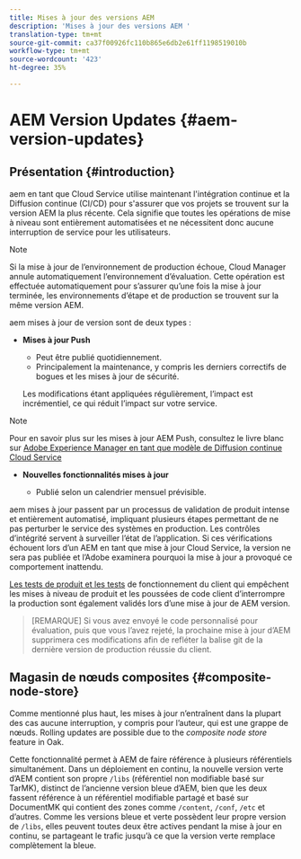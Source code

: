 ```yaml
---
title: Mises à jour des versions AEM
description: 'Mises à jour des versions AEM '
translation-type: tm+mt
source-git-commit: ca37f00926fc110b865e6db2e61ff1198519010b
workflow-type: tm+mt
source-wordcount: '423'
ht-degree: 35%

---
```



# AEM Version Updates {#aem-version-updates}

## Présentation {#introduction}

aem en tant que Cloud Service utilise maintenant l&#39;intégration continue et la Diffusion continue (CI/CD) pour s&#39;assurer que vos projets se trouvent sur la version AEM la plus récente. Cela signifie que toutes les opérations de mise à niveau sont entièrement automatisées et ne nécessitent donc aucune interruption de service pour les utilisateurs.

>[!NOTE]
>Si la mise à jour de l’environnement de production échoue, Cloud Manager annule automatiquement l’environnement d’évaluation. Cette opération est effectuée automatiquement pour s’assurer qu’une fois la mise à jour terminée, les environnements d’étape et de production se trouvent sur la même version AEM.

aem mises à jour de version sont de deux types :

* **Mises à jour Push**

   * Peut être publié quotidiennement.
   * Principalement la maintenance, y compris les derniers correctifs de bogues et les mises à jour de sécurité.

   Les modifications étant appliquées régulièrement, l’impact est incrémentiel, ce qui réduit l’impact sur votre service.

>[!NOTE]
>Pour en savoir plus sur les mises à jour AEM Push, consultez le livre blanc sur [Adobe Experience Manager en tant que modèle de Diffusion continue Cloud Service](https://fieldreadiness-adobe.highspot.com/items/5ea322e1c714336c23b32599#2)

* **Nouvelles fonctionnalités mises à jour**

   * Publié selon un calendrier mensuel prévisible.

aem mises à jour passent par un processus de validation de produit intense et entièrement automatisé, impliquant plusieurs étapes permettant de ne pas perturber le service des systèmes en production. Les contrôles d’intégrité servent à surveiller l’état de l’application. Si ces vérifications échouent lors d’un AEM en tant que mise à jour Cloud Service, la version ne sera pas publiée et l’Adobe examinera pourquoi la mise à jour a provoqué ce comportement inattendu.

[Les tests de produit et les tests](https://docs.adobe.com/content/help/en/experience-manager-cloud-service/implementing/developing/understand-test-results.html#functional-testing) de fonctionnement du client qui empêchent les mises à niveau de produit et les poussées de code client d’interrompre la production sont également validés lors d’une mise à jour de AEM version.

>[REMARQUE]
>Si vous avez envoyé le code personnalisé pour évaluation, puis que vous l’avez rejeté, la prochaine mise à jour d’AEM supprimera ces modifications afin de refléter la balise git de la dernière version de production réussie du client.

## Magasin de nœuds composites {#composite-node-store}

Comme mentionné plus haut, les mises à jour n’entraînent dans la plupart des cas aucune interruption, y compris pour l’auteur, qui est une grappe de nœuds. Rolling updates are possible due to the *composite node store* feature in Oak.

Cette fonctionnalité permet à AEM de faire référence à plusieurs référentiels simultanément. Dans un déploiement en continu, la nouvelle version verte d’AEM contient son propre `/libs` (référentiel non modifiable basé sur TarMK), distinct de l’ancienne version bleue d’AEM, bien que les deux fassent référence à un référentiel modifiable partagé et basé sur DocumentMK qui contient des zones comme `/content`, `/conf`, `/etc` et d’autres. Comme les versions bleue et verte possèdent leur propre version de `/libs`, elles peuvent toutes deux être actives pendant la mise à jour en continu, se partageant le trafic jusqu’à ce que la version verte remplace complètement la bleue.

